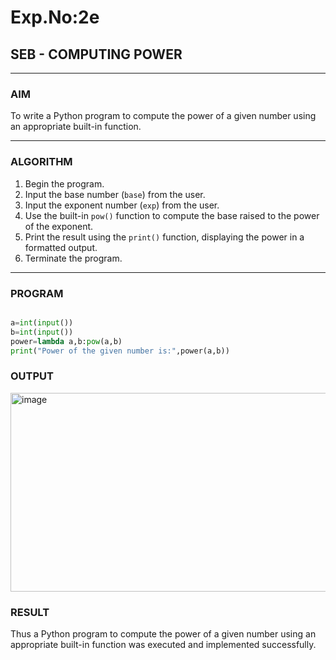 # Exp.No:2e  
## SEB - COMPUTING POWER

---

### AIM  
To write a Python program to compute the power of a given number using an appropriate built-in function.

---

### ALGORITHM

1. Begin the program.  
2. Input the base number (`base`) from the user.  
3. Input the exponent number (`exp`) from the user.  
4. Use the built-in `pow()` function to compute the base raised to the power of the exponent.  
5. Print the result using the `print()` function, displaying the power in a formatted output.  
6. Terminate the program.

---


### PROGRAM

```python

a=int(input())
b=int(input())
power=lambda a,b:pow(a,b)
print("Power of the given number is:",power(a,b))
```
### OUTPUT

<img width="866" height="318" alt="image" src="https://github.com/user-attachments/assets/cfbf74f9-06be-41c5-aa54-522d4a80c272" />



### RESULT

Thus a Python program to compute the power of a given number using an appropriate built-in function was executed and implemented successfully.
